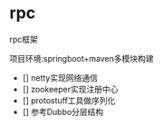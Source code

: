 # rpc
rpc框架

项目环境:springboot+maven多模块构建
* [] netty实现网络通信
* [] zookeeper实现注册中心
* [] protostuff工具做序列化
* [] 参考Dubbo分层结构
